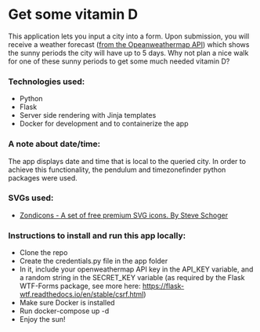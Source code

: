 # Get some vitamin D

This application lets you input a city into a form. Upon submission, you will receive a weather forecast ([from the Opeanweathermap API](https://openweathermap.org/api)) which shows the sunny periods the city will have up to 5 days. Why not plan a nice walk for one of these sunny periods to get some much needed vitamin D?

### Technologies used:
* Python
* Flask
* Server side rendering with Jinja templates
* Docker for development and to containerize the app

### A note about date/time:
The app displays date and time that is local to the queried city.
In order to achieve this functionality, the pendulum and timezonefinder python packages were used.

### SVGs used:
* [Zondicons - A set of free premium SVG icons. By Steve Schoger](http://www.zondicons.com/)

### Instructions to install and run this app locally:
* Clone the repo
* Create the credentials.py file in the app folder
* In it, include your openweathermap API key in the API_KEY variable, and a random string in the SECRET_KEY variable (as required by the Flask WTF-Forms package, see more here: https://flask-wtf.readthedocs.io/en/stable/csrf.html)
* Make sure Docker is installed
* Run docker-compose up -d
* Enjoy the sun!